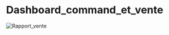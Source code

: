 # Dashboard_command_et_vente

![Rapport_vente](https://user-images.githubusercontent.com/81222933/208256962-917a8154-c5c3-4bf4-ba79-7371ee932167.PNG)
